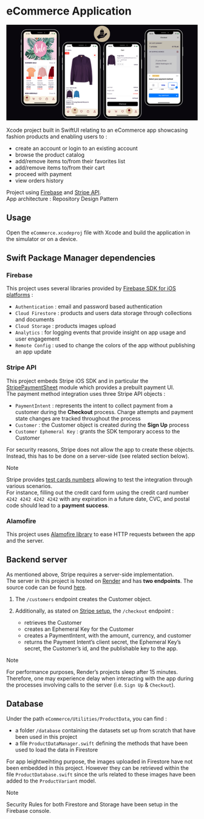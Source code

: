 # eCommerce Application

![featured](https://github.com/Imen-ks/eCommerce/blob/main/eCommerce/Assets.xcassets/eCommerce.png)

Xcode project built in SwiftUI relating to an eCommerce app showcasing fashion products and enabling users to :
- create an account or login to an existing account
- browse the product catalog
- add/remove items to/from their favorites list
- add/remove items to/from their cart
- proceed with payment
- view orders history

Project using [Firebase](https://firebase.google.com/) and [Stripe API](https://stripe.com/).  
App architecture : Repository Design Pattern

## Usage

Open the `eCommerce.xcodeproj` file with Xcode and build the application in the simulator or on a device.

## Swift Package Manager dependencies

### Firebase

This project uses several libraries provided by [Firebase SDK for iOS platforms](https://firebase.google.com/docs/reference/swift/modules) :
- `Authentication` : email and password based authentication
- `Cloud Firestore` : products and users data storage through collections and documents
- `Cloud Storage` : products images upload
- `Analytics` : for logging events that provide insight on app usage and user engagement
- `Remote Config` : used to change the colors of the app without publishing an app update

### Stripe API

This project embeds Stripe iOS SDK and in particular the [StripePaymentSheet](https://stripe.dev/stripe-ios/stripepaymentsheet/documentation/stripepaymentsheet/) module which provides a prebuilt payment UI.  
The payment method integration uses three Stripe API objects :
- `PaymentIntent` : represents the intent to collect payment from a customer during the **Checkout** process. Charge attempts and payment state changes are tracked throughout the process
- `Customer` : the Customer object is created during the **Sign Up** process
- `Customer Ephemeral Key` : grants the SDK temporary access to the Customer

For security reasons, Stripe does not allow the app to create these objects. Instead, this has to be done on a server-side (see related section below).

> [!NOTE]
> Stripe provides [test cards numbers](https://stripe.com/docs/payments/accept-a-payment?platform=ios&ui=payment-sheet&uikit-swiftui=swiftui#ios-test-the-integration) allowing to test the integration through various scenarios.  
> For instance, filling out the credit card form using the credit card number `4242 4242 4242 4242` with any expiration in a future date, CVC, and postal code should lead to a **payment success**.

### Alamofire
This project uses [Alamofire library](https://github.com/Alamofire/Alamofire) to ease HTTP requests between the app and the server.

## Backend server

As mentioned above, Stripe requires a server-side implementation.  
The server in this project is hosted on [Render](https://render.com) and has **two endpoints**. The source code can be found [here](https://github.com/Imen-ks/eCommerceServer).

1. The `/customers` endpoint creates the Customer object.

2. Additionally, as stated on [Stripe setup](https://stripe.com/docs/payments/accept-a-payment?platform=ios&ui=payment-sheet#add-server-endpoint), the `/checkout` endpoint :
   - retrieves the Customer
   - creates an Ephemeral Key for the Customer
   - creates a PaymentIntent, with the amount, currency, and customer
   - returns the Payment Intent’s client secret, the Ephemeral Key’s secret, the Customer’s id, and the publishable key to the app.

> [!NOTE]
> For performance purposes, Render’s projects sleep after 15 minutes. Therefore, one may experience delay when interacting with the app during the processes involving calls to the server (i.e. `Sign Up` & `Checkout`).

## Database

Under the path `eCommerce/Utilities/ProductData`, you can find :
- a folder `/database` containing the datasets set up from scratch that have been used in this project   
- a file `ProductDataManager.swift` defining the methods that have been used to load the data in Firestore

For app leightweihting purpose, the images uploaded in Firestore have not been embedded in this project. However they can be retrieved within the file `ProductDatabase.swift` since the urls related to these images have been added to the `ProductVariant` model.

> [!NOTE]
> Security Rules for both Firestore and Storage have been setup in the Firebase console.
